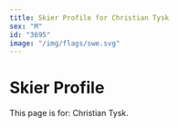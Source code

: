 ```yaml
---
title: Skier Profile for Christian Tysk
sex: "M"
id: "3695"
image: "/img/flags/swe.svg" 
---
```


# Skier Profile

This page is for: Christian Tysk.
    